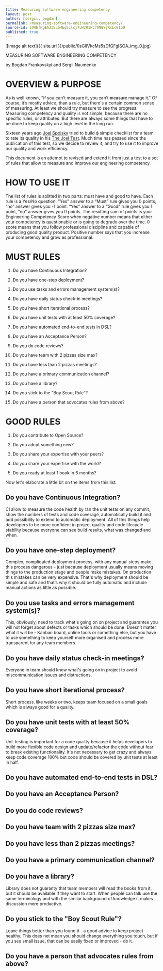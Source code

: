 ```yaml
---
title: Measuring software engineering competency
layout: post
author: [sergii, bogdan]
permalink: /measuring-software-engineering-competency/
source-id: 1OWEfPgEhJI5Lb4Eq5Llcj7UH2R1PC7ONGYjRcLc61oQ
published: true
---
```

![image alt text]({{ site.url }}/public/0sGIlVkcMs5sDfGFgISOA_img_0.jpg)

MEASURING SOFTWARE ENGINEERING COMPETENCY

by Bogdan Frankovskyi and Sergii Naumenko

# OVERVIEW & PURPOSE

As is well known, "if you can't measure it, you can’t ~~measure~~ manage it." Of course, it’s mostly advice, than a rule, but there's a certain common sense of measuring. At least we should try measure to see the progress. Measuring competency and quality is not simple, because there are no specific rules, or attributes. But there are always some things that have to be done to keep quality on a high level in the long run.  

Sixteen years ago [Joel Spolsky](http://www.joelonsoftware.com/) tried to build ф simple checklist for a team to rate its quality  in his [The Joel Test](http://www.joelonsoftware.com/articles/fog0000000043.html). Much time has passed since the publication of this test, so we decide to review it, and try to use it to improve our quality and work efficiency. 

This document is an attempt to revised  and extend it from just a test to a set of rules that allow to measure and improve our engineering competency. 

# HOW TO USE IT

The list of rules is splitted in two parts: must have and good to have. Each rule is a Yes/No question. "Yes" answer to a “Must” rule gives you 0 points, “no” answer gives you -1 point. “Yes” answer to a “Good” rule gives you 1 point, “no” answer gives you 0 points. The resulting sum of points is your Engineering Competency Score when negative number means that either your competency is questionable or is going to degrade over the time.  0 score means that you follow professional discipline and capable of producing good quality product. Positive number says that you increase your competency and grow as professional.

# MUST RULES

1. Do you have Continuous Integration?

2. Do you have one-step deployment?

3. Do you use tasks and errors management system(s)?

4. Do you have daily status check-in meetings?

5. Do you have short iterational process?

6. Do you have unit tests with at least 50% coverage?

7. Do you have automated end-to-end tests in DSL?

8. Do you have an Acceptance Person?

9. Do you do code reviews?

10. Do you have team with 2 pizzas size max?

11. Do you have less than 2 pizzas meetings?

12. Do you have a primary communication channel?

13. Do you have a library?

14. Do you stick to the "Boy Scout Rule"?

15. Do you have a person that advocates rules from above?

# GOOD RULES

1. Do you contribute to Open Source?

2. Do you adopt something new?

3. Do you share your expertise with your peers?

4. Do you share your expertise with the world?

5. Do you ready at least 1 book in 6 months?

Now let's elaborate a little bit on the items from this list.

## Do you have Continuous Integration?

CI allow to measure the code health by ran the unit tests on any commit, show the numbers of tests and code coverage, automatically build it and add possibility to extend to automatic deployment. All of this things help developers to be more confident in project quality and code lifecycle stability because everyone can see build results, what was changed and when. 

## Do you have one-step deployment?

Complex, complicated deployment process, with any manual steps make this process dangerous - just because deployment usually means moving things to the production stage and people make mistakes. On production this mistakes can be very expensive.  That's why deployment should be simple and safe and that’s why it should be fully automatic and  include manual actions as little as possible.

## Do you use tasks and errors management system(s)?

This, obviously, need to track what's going on on project and guarantee you will not forget about defects or tasks which should be done. Doesn’t matter what it will be - Kanban board, online tools or something else, but you have to use something to keep yourself more organised and process more transparent for any team members. 

## Do you have daily status check-in meetings?

Everyone in team should know what's going on in project to avoid miscommunication issues and distractions.

## Do you have short iterational process?

Short process, like weeks or two, keeps team focused on a small goals  which is always good for a quality.  

## Do you have unit tests with at least 50% coverage?

Unit testing is important for a code quality because it helps developers to build more flexible code design and update/refactor the code without fear to break existing functionality. It's not necessary to get crazy and always keep code coverage 100% but code should be covered by unit tests at least in half.  

## Do you have automated end-to-end tests in DSL?

## Do you have an Acceptance Person?

## Do you do code reviews?

## Do you have team with 2 pizzas size max?

## Do you have less than 2 pizzas meetings?

## Do you have a primary communication channel?

## Do you have a library?

Library does not guaranty that team members will read the books from it, but it should be available if they want to start. When people can talk use the same terminology and with the similar background of knowledge it makes discussion more productive.  

## Do you stick to the "Boy Scout Rule"?

Leave things better than you found it - a good advice to keep project healthy. This does not mean you should change everything you touch, but if you see small issue, that can be easily fixed or improved -  do it.

## Do you have a person that advocates rules from above?


